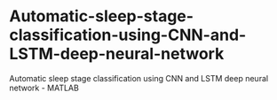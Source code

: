 # Automatic-sleep-stage-classification-using-CNN-and-LSTM-deep-neural-network
Automatic sleep stage classification using CNN and LSTM deep neural network - MATLAB
